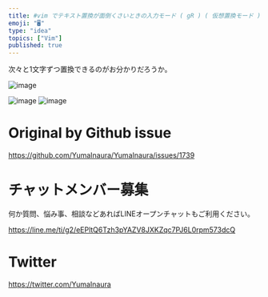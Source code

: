 ```yaml
---
title: #vim でテキスト置換が面倒くさいときの入力モード ( gR ) ( 仮想置換モード )
emoji: "🖥"
type: "idea"
topics: ["Vim"]
published: true
---
```


次々と1文字ずつ置換できるのがお分かりだろうか。

![image](https://user-images.githubusercontent.com/13635059/57439590-4b3ac080-7281-11e9-93ff-0b5ecba48ec0.png)

![image](https://user-images.githubusercontent.com/13635059/57439594-4d048400-7281-11e9-8c4a-40cea572b983.png)
![image](https://user-images.githubusercontent.com/13635059/57439592-4bd35700-7281-11e9-8ba6-ebb037fbf3cd.png)


# Original by Github issue

https://github.com/YumaInaura/YumaInaura/issues/1739








<!-- Update From Qiita API -->

# チャットメンバー募集


何か質問、悩み事、相談などあればLINEオープンチャットもご利用ください。

https://line.me/ti/g2/eEPltQ6Tzh3pYAZV8JXKZqc7PJ6L0rpm573dcQ





# Twitter


https://twitter.com/YumaInaura


<!-- Update From Qiita API -->



